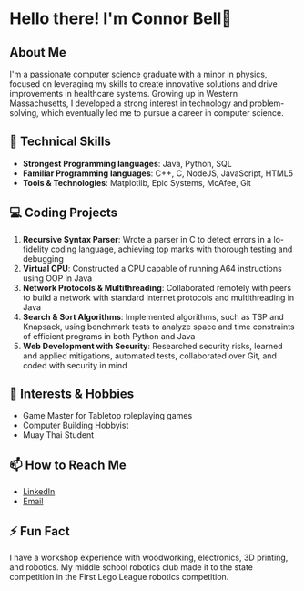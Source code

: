 # Hello there! I'm Connor Bell👋

## About Me
I'm a passionate computer science graduate with a minor in physics, focused on leveraging my skills to create innovative solutions and drive improvements in healthcare systems. Growing up in Western Massachusetts, I developed a strong interest in technology and problem-solving, which eventually led me to pursue a career in computer science.

## 🔧 Technical Skills
- **Strongest Programming languages**: Java, Python, SQL
- **Familiar Programming languages**: C++, C, NodeJS, JavaScript, HTML5
- **Tools & Technologies**: Matplotlib, Epic Systems, McAfee, Git

## 💻 Coding Projects
1. **Recursive Syntax Parser**: Wrote a parser in C to detect errors in a lo-fidelity coding language, achieving top marks with thorough testing and debugging
2. **Virtual CPU**: Constructed a CPU capable of running A64 instructions using OOP in Java
3. **Network Protocols & Multithreading**: Collaborated remotely with peers to build a network with standard internet protocols and multithreading in Java
4. **Search & Sort Algorithms**: Implemented algorithms, such as TSP and Knapsack, using benchmark tests to analyze space and time constraints of efficient programs in both Python and Java
5. **Web Development with Security**: Researched security risks, learned and applied mitigations, automated tests, collaborated over Git, and coded with security in mind

## 🌱 Interests & Hobbies
- Game Master for Tabletop roleplaying games 
- Computer Building Hobbyist
- Muay Thai Student

## 📫 How to Reach Me
- [LinkedIn](https://www.linkedin.com/in/connor-bell-03711799/)
- [Email](mailto:connorjbell413@gmail.com)

## ⚡ Fun Fact
I have a workshop experience with woodworking, electronics, 3D printing, and robotics.
My middle school robotics club made it to the state competition in the First Lego League robotics competition.


<!---
Connor-Bell/Connor-Bell is a ✨ special ✨ repository because its `README.md` (this file) appears on your GitHub profile.
You can click the Preview link to take a look at your changes.
--->
